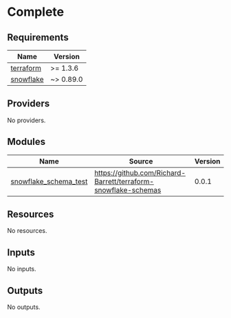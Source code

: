 # Complete

<!-- BEGIN_TF_DOCS -->
## Requirements

| Name | Version |
|------|---------|
| <a name="requirement_terraform"></a> [terraform](#requirement\_terraform) | >= 1.3.6 |
| <a name="requirement_snowflake"></a> [snowflake](#requirement\_snowflake) | ~> 0.89.0 |

## Providers

No providers.

## Modules

| Name | Source | Version |
|------|--------|---------|
| <a name="module_snowflake_schema_test"></a> [snowflake\_schema\_test](#module\_snowflake\_schema\_test) | https://github.com/Richard-Barrett/terraform-snowflake-schemas | 0.0.1 |

## Resources

No resources.

## Inputs

No inputs.

## Outputs

No outputs.
<!-- END_TF_DOCS -->